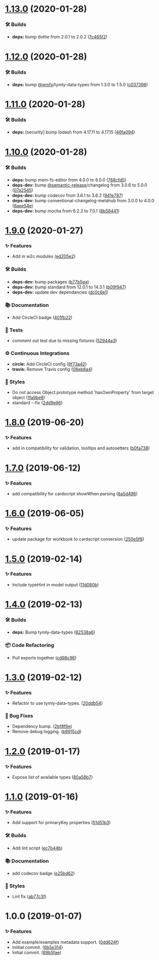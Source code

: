 # [1.13.0](https://github.com/wmfs/json-schema-builder/compare/v1.12.0...v1.13.0) (2020-01-28)


### 🛠 Builds

* **deps:** bump dottie from 2.0.1 to 2.0.2 ([7c465f2](https://github.com/wmfs/json-schema-builder/commit/7c465f21203b5b481ecb2fb2d8f33eb3c75fe35f))

# [1.12.0](https://github.com/wmfs/json-schema-builder/compare/v1.11.0...v1.12.0) (2020-01-28)


### 🛠 Builds

* **deps:** bump [@wmfs](https://github.com/wmfs)/tymly-data-types from 1.3.0 to 1.5.0 ([c037398](https://github.com/wmfs/json-schema-builder/commit/c03739893305b6a19678131336252415d49d51bc))

# [1.11.0](https://github.com/wmfs/json-schema-builder/compare/v1.10.0...v1.11.0) (2020-01-28)


### 🛠 Builds

* **deps:** [security] bump lodash from 4.17.11 to 4.17.15 ([46fa094](https://github.com/wmfs/json-schema-builder/commit/46fa094d0511182e33426176d19a83fc6f1fb0af))

# [1.10.0](https://github.com/wmfs/json-schema-builder/compare/v1.9.0...v1.10.0) (2020-01-28)


### 🛠 Builds

* **deps:** bump mem-fs-editor from 4.0.0 to 6.0.0 ([768cfd5](https://github.com/wmfs/json-schema-builder/commit/768cfd5a41528d26d68ca75b928228f0054535fb))
* **deps-dev:** bump [@semantic-release](https://github.com/semantic-release)/changelog from 3.0.6 to 5.0.0 ([07a2545](https://github.com/wmfs/json-schema-builder/commit/07a25457f13290314b61b4bb3eff1a76d76d8f73))
* **deps-dev:** bump codecov from 3.6.1 to 3.6.2 ([941e787](https://github.com/wmfs/json-schema-builder/commit/941e7873cce182db98cf915ed0091b95b2129d5f))
* **deps-dev:** bump conventional-changelog-metahub from 3.0.0 to 4.0.0 ([6aee54e](https://github.com/wmfs/json-schema-builder/commit/6aee54e9747aa080ef04ecba8ceced9fe0ab0ed3))
* **deps-dev:** bump mocha from 6.2.2 to 7.0.1 ([8b58441](https://github.com/wmfs/json-schema-builder/commit/8b5844137f9a7aba795298ba9e7a65a0027479ad))

# [1.9.0](https://github.com/wmfs/json-schema-builder/compare/v1.8.0...v1.9.0) (2020-01-27)


### ✨ Features

* Add in w2c modules ([ed205e2](https://github.com/wmfs/json-schema-builder/commit/ed205e29adba8bd67478e3e80ba82e2f160b2c9a))


### 🛠 Builds

* **deps-dev:** bump packages ([b77b5ea](https://github.com/wmfs/json-schema-builder/commit/b77b5eae9fdf62024a4f6c17963e7ec4f94b364b))
* **deps-dev:** bump standard from 12.0.1 to 14.3.1 ([b09f947](https://github.com/wmfs/json-schema-builder/commit/b09f94796115e8bccf3810b22cf55d7fd8b8823e))
* **deps-dev:** update dev dependancies ([dc0c6e1](https://github.com/wmfs/json-schema-builder/commit/dc0c6e1eb7bd988e243f5b4deb39796fbc894360))


### 📚 Documentation

* Add CircleCI badge ([401fb22](https://github.com/wmfs/json-schema-builder/commit/401fb22dedc11affde6c46612f15090e0add87c5))


### 🚨 Tests

* comment out test due to missing fixtures ([52944a3](https://github.com/wmfs/json-schema-builder/commit/52944a326a946fc8ae35e9d58d0faeaee2c8e33a))


### ⚙️ Continuous Integrations

* **circle:** Add CircleCI config ([6f73a42](https://github.com/wmfs/json-schema-builder/commit/6f73a4235a11875bc2b3a8f20060c50fdcd772bf))
* **travis:** Remove Travis config ([08eb8a4](https://github.com/wmfs/json-schema-builder/commit/08eb8a4b7bce0639ce83a7d4139ae3a4247f2a47))


### 💎 Styles

* Do not access Object.prototype method 'hasOwnProperty' from target object ([1fa9be8](https://github.com/wmfs/json-schema-builder/commit/1fa9be838800cb50f0dd291a6b9c6ed2456d9367))
* standard --fix ([2dd9e96](https://github.com/wmfs/json-schema-builder/commit/2dd9e962ae89db0d6510805b7dd7d872f1725b95))

# [1.8.0](https://github.com/wmfs/json-schema-builder/compare/v1.7.0...v1.8.0) (2019-06-20)


### ✨ Features

* add in compatibility for validation, tooltips and autosetters ([b0fa738](https://github.com/wmfs/json-schema-builder/commit/b0fa738))

# [1.7.0](https://github.com/wmfs/json-schema-builder/compare/v1.6.0...v1.7.0) (2019-06-12)


### ✨ Features

* add compatibility for cardscript showWhen parsing ([8a5d496](https://github.com/wmfs/json-schema-builder/commit/8a5d496))

# [1.6.0](https://github.com/wmfs/json-schema-builder/compare/v1.5.0...v1.6.0) (2019-06-05)


### ✨ Features

* update package for workbook to cardscript conversion ([250e5f8](https://github.com/wmfs/json-schema-builder/commit/250e5f8))

# [1.5.0](https://github.com/wmfs/json-schema-builder/compare/v1.4.0...v1.5.0) (2019-02-14)


### ✨ Features

* Include typeHint in model output ([11d080b](https://github.com/wmfs/json-schema-builder/commit/11d080b))

# [1.4.0](https://github.com/wmfs/json-schema-builder/compare/v1.3.0...v1.4.0) (2019-02-13)


### 🛠 Builds

* **deps:** Bump tymly-data-types ([82538a6](https://github.com/wmfs/json-schema-builder/commit/82538a6))


### 📦 Code Refactoring

* Pull exports together ([cd98c96](https://github.com/wmfs/json-schema-builder/commit/cd98c96))

# [1.3.0](https://github.com/wmfs/json-schema-builder/compare/v1.2.0...v1.3.0) (2019-02-12)


### ✨ Features

* Refactor to use tymly-data-types. ([20ddb54](https://github.com/wmfs/json-schema-builder/commit/20ddb54))


### 🐛 Bug Fixes

* Dependency bump. ([2bf8f6e](https://github.com/wmfs/json-schema-builder/commit/2bf8f6e))
* Remove debug logging. ([b9915cd](https://github.com/wmfs/json-schema-builder/commit/b9915cd))

# [1.2.0](https://github.com/wmfs/json-schema-builder/compare/v1.1.0...v1.2.0) (2019-01-17)


### ✨ Features

* Expose list of available types ([80a58b7](https://github.com/wmfs/json-schema-builder/commit/80a58b7))

# [1.1.0](https://github.com/wmfs/json-schema-builder/compare/v1.0.0...v1.1.0) (2019-01-16)


### ✨ Features

* Add support for primaryKey properties ([51d51b3](https://github.com/wmfs/json-schema-builder/commit/51d51b3))


### 🛠 Builds

* Add lint script ([ec7b44b](https://github.com/wmfs/json-schema-builder/commit/ec7b44b))


### 📚 Documentation

* add codecov badge ([e25bd62](https://github.com/wmfs/json-schema-builder/commit/e25bd62))


### 💎 Styles

* Lint fix ([ab77c3f](https://github.com/wmfs/json-schema-builder/commit/ab77c3f))

# 1.0.0 (2019-01-07)


### ✨ Features

* Add example/examples metadata support. ([0dd624f](https://github.com/wmfs/json-schema-builder/commit/0dd624f))
* Iniitial commit. ([6b5e314](https://github.com/wmfs/json-schema-builder/commit/6b5e314))
* Initial commit. ([89b5fae](https://github.com/wmfs/json-schema-builder/commit/89b5fae))
